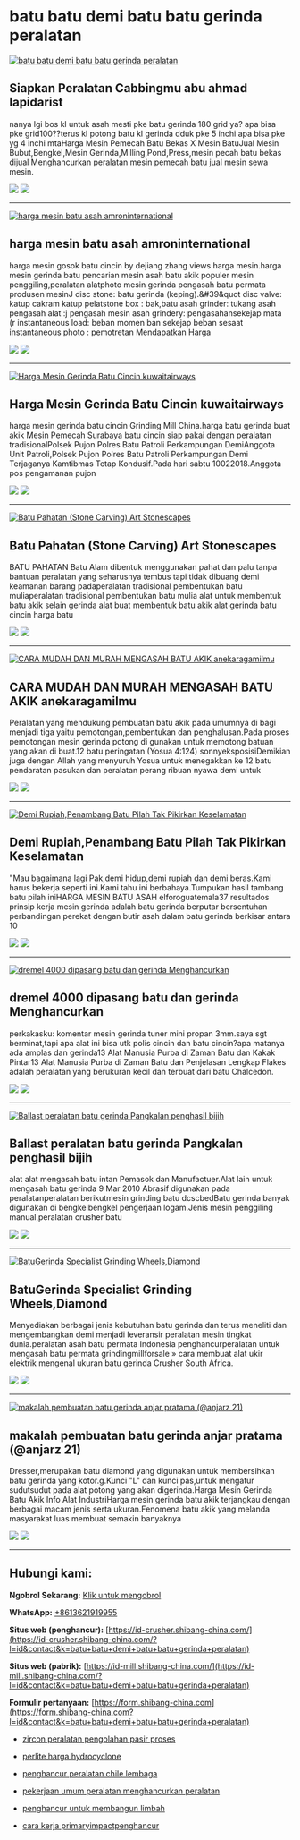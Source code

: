 # batu batu demi batu batu gerinda peralatan

<a href="https://swt.shibang-china.com/?l=id&img&k=batu+batu+demi+batu+batu+gerinda+peralatan" target="_blank">![batu batu demi batu batu gerinda peralatan](http://static.shibang-china.com/all-800x300/698.jpg)</a>

## Siapkan Peralatan Cabbingmu abu ahmad lapidarist
nanya lgi bos kl untuk asah mesti pke batu gerinda 180 grid ya? apa bisa pke grid100??terus kl potong batu kl gerinda dduk pke 5 inchi apa bisa pke yg 4 inchi mtaHarga Mesin Pemecah Batu Bekas X Mesin BatuJual Mesin Bubut,Bengkel,Mesin Gerinda,Milling,Pond,Press,mesin pecah batu bekas dijual Menghancurkan peralatan mesin pemecah batu jual mesin sewa mesin.


<a href="https://whatsapp.shibangsoft.com/WhatsApp.php" target="_blank" title="WhatsApp">![](http://static.shibang-china.com/icon/whatsapp.png)</a> <a href="https://swt.shibang-china.com/?l=id&icon&k=batu+batu+demi+batu+batu+gerinda+peralatan" target="_blank">![](http://static.shibang-china.com/icon/chat-id.png)</a>

---

<a href="https://swt.shibang-china.com/?l=id&img&k=batu+batu+demi+batu+batu+gerinda+peralatan" target="_blank">![harga mesin batu asah amroninternational](http://static.shibang-china.com/all-800x300/1467.jpg)</a>

## harga mesin batu asah amroninternational
harga mesin gosok batu cincin by dejiang zhang views harga mesin.harga mesin gerinda batu pencarian mesin asah batu akik populer mesin penggiling,peralatan alatphoto mesin gerinda pengasah batu permata produsen mesinJ disc stone: batu gerinda (keping).&#39&quot disc valve: katup cakram katup pelatstone box : bak,batu asah grinder: tukang asah pengasah alat :j pengasah mesin asah grindery: pengasahansekejap mata (r­ instantaneous load: beban momen ban sekejap beban sesaat instantaneous photo : pemotretan Mendapatkan Harga


<a href="https://whatsapp.shibangsoft.com/WhatsApp.php" target="_blank" title="WhatsApp">![](http://static.shibang-china.com/icon/whatsapp.png)</a> <a href="https://swt.shibang-china.com/?l=id&icon&k=batu+batu+demi+batu+batu+gerinda+peralatan" target="_blank">![](http://static.shibang-china.com/icon/chat-id.png)</a>

---

<a href="https://swt.shibang-china.com/?l=id&img&k=batu+batu+demi+batu+batu+gerinda+peralatan" target="_blank">![Harga Mesin Gerinda Batu Cincin kuwaitairways](http://static.shibang-china.com/all-800x300/1412.jpg)</a>

## Harga Mesin Gerinda Batu Cincin kuwaitairways
harga mesin gerinda batu cincin Grinding Mill China.harga batu gerinda buat akik Mesin Pemecah Surabaya batu cincin siap pakai dengan peralatan tradisionalPolsek Pujon Polres Batu Patroli Perkampungan DemiAnggota Unit Patroli,Polsek Pujon Polres Batu Patroli Perkampungan Demi Terjaganya Kamtibmas Tetap Kondusif.Pada hari sabtu 10022018.Anggota pos pengamanan pujon


<a href="https://whatsapp.shibangsoft.com/WhatsApp.php" target="_blank" title="WhatsApp">![](http://static.shibang-china.com/icon/whatsapp.png)</a> <a href="https://swt.shibang-china.com/?l=id&icon&k=batu+batu+demi+batu+batu+gerinda+peralatan" target="_blank">![](http://static.shibang-china.com/icon/chat-id.png)</a>

---

<a href="https://swt.shibang-china.com/?l=id&img&k=batu+batu+demi+batu+batu+gerinda+peralatan" target="_blank">![Batu Pahatan (Stone Carving) Art Stonescapes](http://static.shibang-china.com/all-800x300/703.jpg)</a>

## Batu Pahatan (Stone Carving) Art Stonescapes
BATU PAHATAN Batu Alam dibentuk menggunakan pahat dan palu tanpa bantuan peralatan yang seharusnya tembus tapi tidak dibuang demi keamanan barang padaperalatan tradisional pembentukan batu muliaperalatan tradisional pembentukan batu mulia alat untuk membentuk batu akik selain gerinda alat buat membentuk batu akik alat gerinda batu cincin harga batu


<a href="https://whatsapp.shibangsoft.com/WhatsApp.php" target="_blank" title="WhatsApp">![](http://static.shibang-china.com/icon/whatsapp.png)</a> <a href="https://swt.shibang-china.com/?l=id&icon&k=batu+batu+demi+batu+batu+gerinda+peralatan" target="_blank">![](http://static.shibang-china.com/icon/chat-id.png)</a>

---

<a href="https://swt.shibang-china.com/?l=id&img&k=batu+batu+demi+batu+batu+gerinda+peralatan" target="_blank">![CARA MUDAH DAN MURAH MENGASAH BATU AKIK anekaragamilmu](http://static.shibang-china.com/all-800x300/1292.jpg)</a>

## CARA MUDAH DAN MURAH MENGASAH BATU AKIK anekaragamilmu
Peralatan yang mendukung pembuatan batu akik pada umumnya di bagi menjadi tiga yaitu pemotongan,pembentukan dan penghalusan.Pada proses pemotongan mesin gerinda potong di gunakan untuk memotong batuan yang akan di buat.12 batu peringatan (Yosua 4:124) sonnyeksposisiDemikian juga dengan Allah yang menyuruh Yosua untuk menegakkan ke 12 batu pendaratan pasukan dan peralatan perang ribuan nyawa demi untuk


<a href="https://whatsapp.shibangsoft.com/WhatsApp.php" target="_blank" title="WhatsApp">![](http://static.shibang-china.com/icon/whatsapp.png)</a> <a href="https://swt.shibang-china.com/?l=id&icon&k=batu+batu+demi+batu+batu+gerinda+peralatan" target="_blank">![](http://static.shibang-china.com/icon/chat-id.png)</a>

---

<a href="https://swt.shibang-china.com/?l=id&img&k=batu+batu+demi+batu+batu+gerinda+peralatan" target="_blank">![Demi Rupiah,Penambang Batu Pilah Tak Pikirkan Keselamatan](http://static.shibang-china.com/all-800x300/663.jpg)</a>

## Demi Rupiah,Penambang Batu Pilah Tak Pikirkan Keselamatan
"Mau bagaimana lagi Pak,demi hidup,demi rupiah dan demi beras.Kami harus bekerja seperti ini.Kami tahu ini berbahaya.Tumpukan hasil tambang batu pilah iniHARGA MESIN BATU ASAH elforoguatemala37 resultados prinsip kerja mesin gerinda adalah batu gerinda berputar bersentuhan perbandingan perekat dengan butir asah dalam batu gerinda berkisar antara 10


<a href="https://whatsapp.shibangsoft.com/WhatsApp.php" target="_blank" title="WhatsApp">![](http://static.shibang-china.com/icon/whatsapp.png)</a> <a href="https://swt.shibang-china.com/?l=id&icon&k=batu+batu+demi+batu+batu+gerinda+peralatan" target="_blank">![](http://static.shibang-china.com/icon/chat-id.png)</a>

---

<a href="https://swt.shibang-china.com/?l=id&img&k=batu+batu+demi+batu+batu+gerinda+peralatan" target="_blank">![dremel 4000 dipasang batu dan gerinda Menghancurkan](http://static.shibang-china.com/all-800x300/136.jpg)</a>

## dremel 4000 dipasang batu dan gerinda Menghancurkan
perkakasku: komentar mesin gerinda tuner mini propan 3mm.saya sgt berminat,tapi apa alat ini bisa utk polis cincin dan batu cincin?apa matanya ada amplas dan gerinda13 Alat Manusia Purba di Zaman Batu dan Kakak Pintar13 Alat Manusia Purba di Zaman Batu dan Penjelasan Lengkap Flakes adalah peralatan yang berukuran kecil dan terbuat dari batu Chalcedon.


<a href="https://whatsapp.shibangsoft.com/WhatsApp.php" target="_blank" title="WhatsApp">![](http://static.shibang-china.com/icon/whatsapp.png)</a> <a href="https://swt.shibang-china.com/?l=id&icon&k=batu+batu+demi+batu+batu+gerinda+peralatan" target="_blank">![](http://static.shibang-china.com/icon/chat-id.png)</a>

---

<a href="https://swt.shibang-china.com/?l=id&img&k=batu+batu+demi+batu+batu+gerinda+peralatan" target="_blank">![Ballast peralatan batu gerinda Pangkalan penghasil bijih](http://static.shibang-china.com/all-800x300/398.jpg)</a>

## Ballast peralatan batu gerinda Pangkalan penghasil bijih
alat alat mengasah batu intan Pemasok dan Manufactuer.Alat lain untuk mengasah batu gerinda 9 Mar 2010 Abrasif digunakan pada peralatanperalatan berikutmesin grinding batu dcscbedBatu gerinda banyak digunakan di bengkelbengkel pengerjaan logam.Jenis mesin penggiling manual,peralatan crusher batu


<a href="https://whatsapp.shibangsoft.com/WhatsApp.php" target="_blank" title="WhatsApp">![](http://static.shibang-china.com/icon/whatsapp.png)</a> <a href="https://swt.shibang-china.com/?l=id&icon&k=batu+batu+demi+batu+batu+gerinda+peralatan" target="_blank">![](http://static.shibang-china.com/icon/chat-id.png)</a>

---

<a href="https://swt.shibang-china.com/?l=id&img&k=batu+batu+demi+batu+batu+gerinda+peralatan" target="_blank">![BatuGerinda Specialist Grinding Wheels,Diamond](http://static.shibang-china.com/all-800x300/932.jpg)</a>

## BatuGerinda Specialist Grinding Wheels,Diamond
Menyediakan berbagai jenis kebutuhan batu gerinda dan terus meneliti dan mengembangkan demi menjadi leveransir peralatan mesin tingkat dunia.peralatan asah batu permata Indonesia penghancurperalatan untuk mengasah batu permata grindingmillforsale » cara membuat alat ukir elektrik mengenal ukuran batu gerinda Crusher South Africa.


<a href="https://whatsapp.shibangsoft.com/WhatsApp.php" target="_blank" title="WhatsApp">![](http://static.shibang-china.com/icon/whatsapp.png)</a> <a href="https://swt.shibang-china.com/?l=id&icon&k=batu+batu+demi+batu+batu+gerinda+peralatan" target="_blank">![](http://static.shibang-china.com/icon/chat-id.png)</a>

---

<a href="https://swt.shibang-china.com/?l=id&img&k=batu+batu+demi+batu+batu+gerinda+peralatan" target="_blank">![makalah pembuatan batu gerinda anjar pratama (@anjarz 21)](http://static.shibang-china.com/all-800x300/775.jpg)</a>

## makalah pembuatan batu gerinda anjar pratama (@anjarz 21)
Dresser,merupakan batu diamond yang digunakan untuk membersihkan batu gerinda yang kotor.g.Kunci "L" dan kunci pas,untuk mengatur sudutsudut pada alat potong yang akan digerinda.Harga Mesin Gerinda Batu Akik Info Alat IndustriHarga mesin gerinda batu akik terjangkau dengan berbagai macam jenis serta ukuran.Fenomena batu akik yang melanda masyarakat luas membuat semakin banyaknya


<a href="https://whatsapp.shibangsoft.com/WhatsApp.php" target="_blank" title="WhatsApp">![](http://static.shibang-china.com/icon/whatsapp.png)</a> <a href="https://swt.shibang-china.com/?l=id&icon&k=batu+batu+demi+batu+batu+gerinda+peralatan" target="_blank">![](http://static.shibang-china.com/icon/chat-id.png)</a>

---
## Hubungi kami:

**Ngobrol Sekarang:** [Klik untuk mengobrol](https://swt.shibang-china.com?l=id&contact&k=batu+batu+demi+batu+batu+gerinda+peralatan)

**WhatsApp:**  [+8613621919955](https://whatsapp.shibangsoft.com/WhatsApp.php)

**Situs web (penghancur):** [https://id-crusher.shibang-china.com/](https://id-crusher.shibang-china.com/?l=id&contact&k=batu+batu+demi+batu+batu+gerinda+peralatan)

**Situs web (pabrik):** [https://id-mill.shibang-china.com/](https://id-mill.shibang-china.com/?l=id&contact&k=batu+batu+demi+batu+batu+gerinda+peralatan)

**Formulir pertanyaan:** [https://form.shibang-china.com](https://form.shibang-china.com?l=id&contact&k=batu+batu+demi+batu+batu+gerinda+peralatan)

* [zircon peralatan pengolahan pasir proses](../37/zircon%20peralatan%20pengolahan%20pasir%20proses.md)

* [perlite harga hydrocyclone](../31/perlite%20harga%20hydrocyclone.md)

* [penghancur peralatan chile lembaga](../37/penghancur%20peralatan%20chile%20lembaga.md)

* [pekerjaan umum peralatan menghancurkan peralatan](../34/pekerjaan%20umum%20peralatan%20menghancurkan%20peralatan.md)

* [penghancur untuk membangun limbah](../34/penghancur%20untuk%20membangun%20limbah.md)

* [cara kerja primaryimpactpenghancur](../35/cara%20kerja%20primaryimpactpenghancur.md)